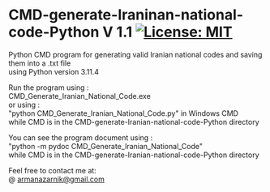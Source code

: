 # CMD-generate-Iraninan-national-code-Python  V 1.1 [![License: MIT](https://img.shields.io/badge/License-MIT-yellow.svg)](https://opensource.org/licenses/MIT)  
Python CMD program for generating valid Iranian national codes and saving them into a .txt file  
using Python version 3.11.4  

Run the program using :  
CMD_Generate_Iranian_National_Code.exe  
or using :  
"python CMD_Generate_Iranian_National_Code.py" in Windows CMD  
while CMD is in the CMD-generate-Iranian-national-code-Python directory  

You can see the program document using :  
"python -m pydoc CMD_Generate_Iranian_National_Code"  
 while CMD is in the CMD-generate-Iranian-national-code-Python directory  
  
Feel free to contact me at:  
@ armanazarnik@gmail.com


